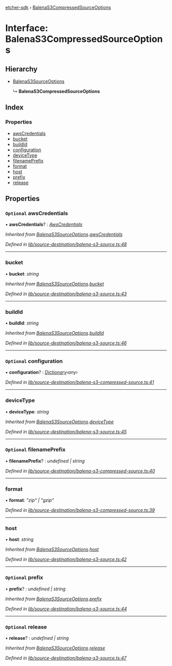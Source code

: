 [etcher-sdk](../README.md) › [BalenaS3CompressedSourceOptions](balenas3compressedsourceoptions.md)

# Interface: BalenaS3CompressedSourceOptions

## Hierarchy

* [BalenaS3SourceOptions](balenas3sourceoptions.md)

  ↳ **BalenaS3CompressedSourceOptions**

## Index

### Properties

* [awsCredentials](balenas3compressedsourceoptions.md#optional-awscredentials)
* [bucket](balenas3compressedsourceoptions.md#bucket)
* [buildId](balenas3compressedsourceoptions.md#buildid)
* [configuration](balenas3compressedsourceoptions.md#optional-configuration)
* [deviceType](balenas3compressedsourceoptions.md#devicetype)
* [filenamePrefix](balenas3compressedsourceoptions.md#optional-filenameprefix)
* [format](balenas3compressedsourceoptions.md#format)
* [host](balenas3compressedsourceoptions.md#host)
* [prefix](balenas3compressedsourceoptions.md#optional-prefix)
* [release](balenas3compressedsourceoptions.md#optional-release)

## Properties

### `Optional` awsCredentials

• **awsCredentials**? : *[AwsCredentials](awscredentials.md)*

*Inherited from [BalenaS3SourceOptions](balenas3sourceoptions.md).[awsCredentials](balenas3sourceoptions.md#optional-awscredentials)*

*Defined in [lib/source-destination/balena-s3-source.ts:48](https://github.com/balena-io-modules/etcher-sdk/blob/e6bdb27/lib/source-destination/balena-s3-source.ts#L48)*

___

###  bucket

• **bucket**: *string*

*Inherited from [BalenaS3SourceOptions](balenas3sourceoptions.md).[bucket](balenas3sourceoptions.md#bucket)*

*Defined in [lib/source-destination/balena-s3-source.ts:43](https://github.com/balena-io-modules/etcher-sdk/blob/e6bdb27/lib/source-destination/balena-s3-source.ts#L43)*

___

###  buildId

• **buildId**: *string*

*Inherited from [BalenaS3SourceOptions](balenas3sourceoptions.md).[buildId](balenas3sourceoptions.md#buildid)*

*Defined in [lib/source-destination/balena-s3-source.ts:46](https://github.com/balena-io-modules/etcher-sdk/blob/e6bdb27/lib/source-destination/balena-s3-source.ts#L46)*

___

### `Optional` configuration

• **configuration**? : *[Dictionary](dictionary.md)‹any›*

*Defined in [lib/source-destination/balena-s3-compressed-source.ts:41](https://github.com/balena-io-modules/etcher-sdk/blob/e6bdb27/lib/source-destination/balena-s3-compressed-source.ts#L41)*

___

###  deviceType

• **deviceType**: *string*

*Inherited from [BalenaS3SourceOptions](balenas3sourceoptions.md).[deviceType](balenas3sourceoptions.md#devicetype)*

*Defined in [lib/source-destination/balena-s3-source.ts:45](https://github.com/balena-io-modules/etcher-sdk/blob/e6bdb27/lib/source-destination/balena-s3-source.ts#L45)*

___

### `Optional` filenamePrefix

• **filenamePrefix**? : *undefined | string*

*Defined in [lib/source-destination/balena-s3-compressed-source.ts:40](https://github.com/balena-io-modules/etcher-sdk/blob/e6bdb27/lib/source-destination/balena-s3-compressed-source.ts#L40)*

___

###  format

• **format**: *"zip" | "gzip"*

*Defined in [lib/source-destination/balena-s3-compressed-source.ts:39](https://github.com/balena-io-modules/etcher-sdk/blob/e6bdb27/lib/source-destination/balena-s3-compressed-source.ts#L39)*

___

###  host

• **host**: *string*

*Inherited from [BalenaS3SourceOptions](balenas3sourceoptions.md).[host](balenas3sourceoptions.md#host)*

*Defined in [lib/source-destination/balena-s3-source.ts:42](https://github.com/balena-io-modules/etcher-sdk/blob/e6bdb27/lib/source-destination/balena-s3-source.ts#L42)*

___

### `Optional` prefix

• **prefix**? : *undefined | string*

*Inherited from [BalenaS3SourceOptions](balenas3sourceoptions.md).[prefix](balenas3sourceoptions.md#optional-prefix)*

*Defined in [lib/source-destination/balena-s3-source.ts:44](https://github.com/balena-io-modules/etcher-sdk/blob/e6bdb27/lib/source-destination/balena-s3-source.ts#L44)*

___

### `Optional` release

• **release**? : *undefined | string*

*Inherited from [BalenaS3SourceOptions](balenas3sourceoptions.md).[release](balenas3sourceoptions.md#optional-release)*

*Defined in [lib/source-destination/balena-s3-source.ts:47](https://github.com/balena-io-modules/etcher-sdk/blob/e6bdb27/lib/source-destination/balena-s3-source.ts#L47)*
